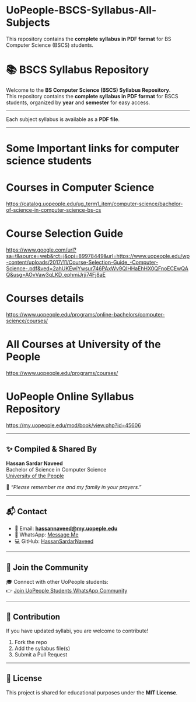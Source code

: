 # UoPeople-BSCS-Syllabus-All-Subjects
This repository contains the **complete syllabus in PDF format** for BS Computer Science (BSCS) students.


# 📚 BSCS Syllabus Repository

Welcome to the **BS Computer Science (BSCS) Syllabus Repository**.  
This repository contains the **complete syllabus in PDF format** for BSCS students, organized by **year** and **semester** for easy access.  

---

Each subject syllabus is available as a **PDF file**.

---

# Some Important links for computer science students

# Courses in Computer Science

https://catalog.uopeople.edu/ug_term1_item/computer-science/bachelor-of-science-in-computer-science-bs-cs

# Course Selection Guide

https://www.google.com/url?sa=t&source=web&rct=j&opi=89978449&url=https://www.uopeople.edu/wp-content/uploads/2017/11/Course-Selection-Guide_-Computer-Science-.pdf&ved=2ahUKEwiYwsur746PAxWv9QIHHaEhHX0QFnoECEwQAQ&usg=AOvVaw3qLKD_ephmiJrji74Fj8aE

# Courses details

https://www.uopeople.edu/programs/online-bachelors/computer-science/courses/

# All Courses at University of the People

https://www.uopeople.edu/programs/courses/

# UoPeople Online Syllabus Repository

https://my.uopeople.edu/mod/book/view.php?id=45606 

---

## ✨ Compiled & Shared By
**Hassan Sardar Naveed**  
Bachelor of Science in Computer Science  
[University of the People](https://www.uopeople.edu)  

💬 *“Please remember me and my family in your prayers.”*  

---

## 📬 Contact
- 📧 Email: **hassannaveed@my.uopeple.edu**  
- 💬 WhatsApp: [Message Me](https://wa.me/923022129236)  
- 💻 GitHub: [HassanSardarNaveed](https://github.com/HassanSardarNaveed)  

---

## 👥 Join the Community
🎓 Connect with other UoPeople students:  
👉 [Join UoPeople Students WhatsApp Community](https://chat.whatsapp.com/Kv0vstTEaMUHUrlNH9SOT4?mode=ac_t)  

---

## 🤝 Contribution
If you have updated syllabi, you are welcome to contribute!  
1. Fork the repo  
2. Add the syllabus file(s)  
3. Submit a Pull Request  

---

## 📜 License
This project is shared for educational purposes under the **MIT License**.  
